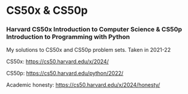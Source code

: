 <h1>CS50x & CS50p</h1>

<h3>Harvard CS50x Introduction to Computer Science & CS50p Introduction to Programming with Python</h3>

My solutions to CS50x and CS50p problem sets. Taken in 2021-22

CS50x: https://cs50.harvard.edu/x/2024/

CS50p: https://cs50.harvard.edu/python/2022/

Academic honesty: https://cs50.harvard.edu/x/2024/honesty/
